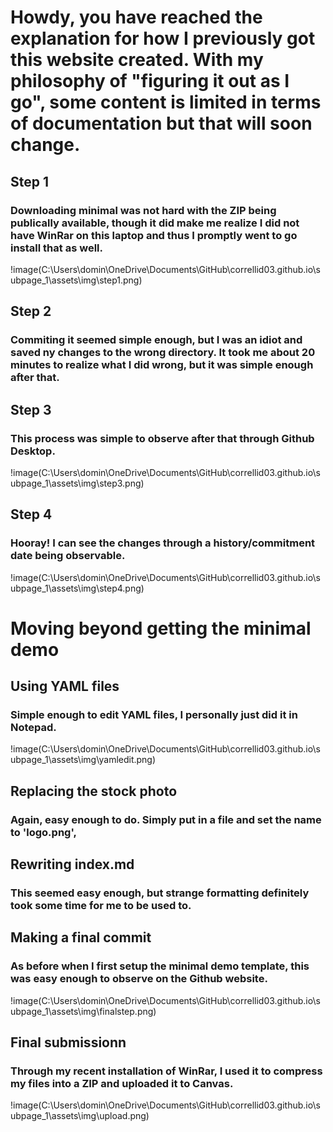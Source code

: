 # Howdy, you have reached the explanation for how I previously got this website created. With my philosophy of "figuring it out as I go", some content is limited in terms of documentation but that will soon change.

## Step 1
### Downloading minimal was not hard with the ZIP being publically available, though it did make me realize I did not have WinRar on this laptop and thus I promptly went to go install that as well.
!image(C:\Users\domin\OneDrive\Documents\GitHub\correllid03.github.io\subpage_1\assets\img\step1.png)

## Step 2
### Commiting it seemed simple enough, but I was an idiot and saved ny changes to the wrong directory. It took me about 20 minutes to realize what I did wrong, but it was simple enough after that.

## Step 3
### This process was simple to observe after that through Github Desktop.
!image(C:\Users\domin\OneDrive\Documents\GitHub\correllid03.github.io\subpage_1\assets\img\step3.png)

## Step 4
### Hooray! I can see the changes through a history/commitment date being observable.
!image(C:\Users\domin\OneDrive\Documents\GitHub\correllid03.github.io\subpage_1\assets\img\step4.png)

# Moving beyond getting the minimal demo

## Using YAML files
### Simple enough to edit YAML files, I personally just did it in Notepad.
!image(C:\Users\domin\OneDrive\Documents\GitHub\correllid03.github.io\subpage_1\assets\img\yamledit.png)

## Replacing the stock photo
### Again, easy enough to do. Simply put in a file and set the name to 'logo.png',

## Rewriting index.md
### This seemed easy enough, but strange formatting definitely took some time for me to be used to.

## Making a final commit
### As before when I first setup the minimal demo template, this was easy enough to observe on the Github website.
!image(C:\Users\domin\OneDrive\Documents\GitHub\correllid03.github.io\subpage_1\assets\img\finalstep.png)

## Final submissionn
### Through my recent installation of WinRar, I used it to compress my files into a ZIP and uploaded it to Canvas.
!image(C:\Users\domin\OneDrive\Documents\GitHub\correllid03.github.io\subpage_1\assets\img\upload.png)

